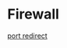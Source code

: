# Firewall

[port redirect](https://www.arubacloud.com/tutorial/how-to-manage-and-forward-ports-with-ufw-on-ubuntu-18.04.aspx)
